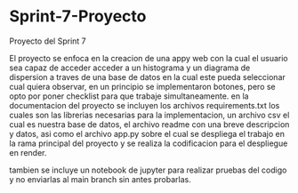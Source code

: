 # Sprint-7-Proyecto
Proyecto del Sprint 7

El proyecto se enfoca en la creacion de una appy web con la cual el usuario sea capaz de acceder acceder a un histograma y un diagrama de dispersion a traves de una base de datos en la cual este pueda seleccionar cual quiera observar, en un principio se implementaron botones, pero se opto por poner checklist para que trabaje simultaneamente.
en la documentacion del proyecto se incluyen los archivos requirements.txt los cuales son las librerias necesarias para la implementacion, un archivo csv el cual es nuestra base de datos, el archivo readme con una breve descripcion y datos, asi como el archivo app.py sobre el cual se despliega el trabajo en la rama principal del proyecto y se realiza la codificacion para el despliegue en render. 

tambien se incluye un notebook de jupyter para realizar pruebas del codigo y no enviarlas al main branch sin antes probarlas.